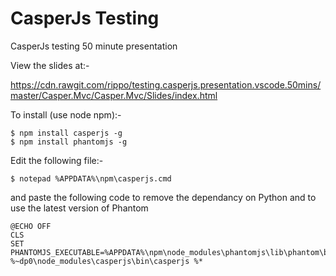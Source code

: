 CasperJs Testing
================

 CasperJs testing 50 minute presentation

View the slides at:-

https://cdn.rawgit.com/rippo/testing.casperjs.presentation.vscode.50mins/master/Casper.Mvc/Casper.Mvc/Slides/index.html

To install (use node npm):-
````
$ npm install casperjs -g
$ npm install phantomjs -g
````
Edit the following file:-
````
$ notepad %APPDATA%\npm\casperjs.cmd
````
and paste the following code to remove the dependancy on Python and to use the latest version of Phantom
````
@ECHO OFF
CLS
SET PHANTOMJS_EXECUTABLE=%APPDATA%\npm\node_modules\phantomjs\lib\phantom\bin\phantomjs.exe
%~dp0\node_modules\casperjs\bin\casperjs %*
````